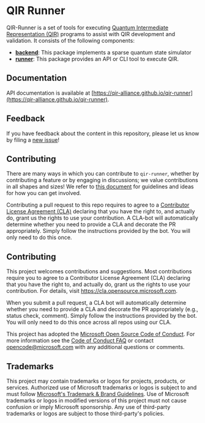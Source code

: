 # QIR Runner

QIR-Runner is a set of tools for executing [Quantum
Intermediate Representation (QIR)](https://github.com/qir-alliance/qir-spec) programs to assist with QIR development and validation. It consists of the following components:

- [**backend**](backend):
 This package implements a sparse quantum state simulator
- [**runner**](runner):
  This package provides an API or CLI tool to execute QIR.

## Documentation

API documentation is available at [https://qir-alliance.github.io/qir-runner](https://qir-alliance.github.io/qir-runner).

## Feedback

If you have feedback about the content in this repository, please let us know by
filing a [new issue](https://github.com/qir-alliance/qir-runner/issues/new)!

## Contributing

There are many ways in which you can contribute to `qir-runner`, whether by
contributing a feature or by engaging in discussions; we value contributions in
all shapes and sizes! We refer to [this document](CONTRIBUTING.md) for
guidelines and ideas for how you can get involved.

Contributing a pull request to this repo requires to agree to a [Contributor
License Agreement
(CLA)](https://en.wikipedia.org/wiki/Contributor_License_Agreement) declaring
that you have the right to, and actually do, grant us the rights to use your
contribution. A CLA-bot will automatically determine whether you need to provide
a CLA and decorate the PR appropriately. Simply follow the
instructions provided by the bot. You will only need to do this once.

## Contributing

This project welcomes contributions and suggestions.  Most contributions require you to agree to a
Contributor License Agreement (CLA) declaring that you have the right to, and actually do, grant us
the rights to use your contribution. For details, visit https://cla.opensource.microsoft.com.

When you submit a pull request, a CLA bot will automatically determine whether you need to provide
a CLA and decorate the PR appropriately (e.g., status check, comment). Simply follow the instructions
provided by the bot. You will only need to do this once across all repos using our CLA.

This project has adopted the [Microsoft Open Source Code of Conduct](https://opensource.microsoft.com/codeofconduct/).
For more information see the [Code of Conduct FAQ](https://opensource.microsoft.com/codeofconduct/faq/) or
contact [opencode@microsoft.com](mailto:opencode@microsoft.com) with any additional questions or comments.

## Trademarks

This project may contain trademarks or logos for projects, products, or services. Authorized use of Microsoft 
trademarks or logos is subject to and must follow 
[Microsoft's Trademark & Brand Guidelines](https://www.microsoft.com/en-us/legal/intellectualproperty/trademarks/usage/general).
Use of Microsoft trademarks or logos in modified versions of this project must not cause confusion or imply Microsoft sponsorship.
Any use of third-party trademarks or logos are subject to those third-party's policies.
